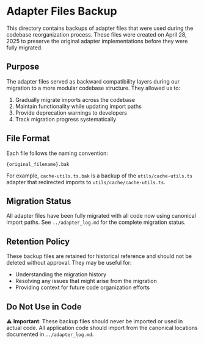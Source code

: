 # Adapter Files Backup

This directory contains backups of adapter files that were used during the codebase reorganization process. These files were created on April 28, 2025 to preserve the original adapter implementations before they were fully migrated.

## Purpose

The adapter files served as backward compatibility layers during our migration to a more modular codebase structure. They allowed us to:

1. Gradually migrate imports across the codebase
2. Maintain functionality while updating import paths
3. Provide deprecation warnings to developers
4. Track migration progress systematically

## File Format

Each file follows the naming convention:

```
{original_filename}.bak
```

For example, `cache-utils.ts.bak` is a backup of the `utils/cache-utils.ts` adapter that redirected imports to `utils/cache/cache-utils.ts`.

## Migration Status

All adapter files have been fully migrated with all code now using canonical import paths. See `../adapter_log.md` for the complete migration status.

## Retention Policy

These backup files are retained for historical reference and should not be deleted without approval. They may be useful for:

- Understanding the migration history
- Resolving any issues that might arise from the migration
- Providing context for future code organization efforts

## Do Not Use in Code

⚠️ **Important**: These backup files should never be imported or used in actual code. All application code should import from the canonical locations documented in `../adapter_log.md`.
